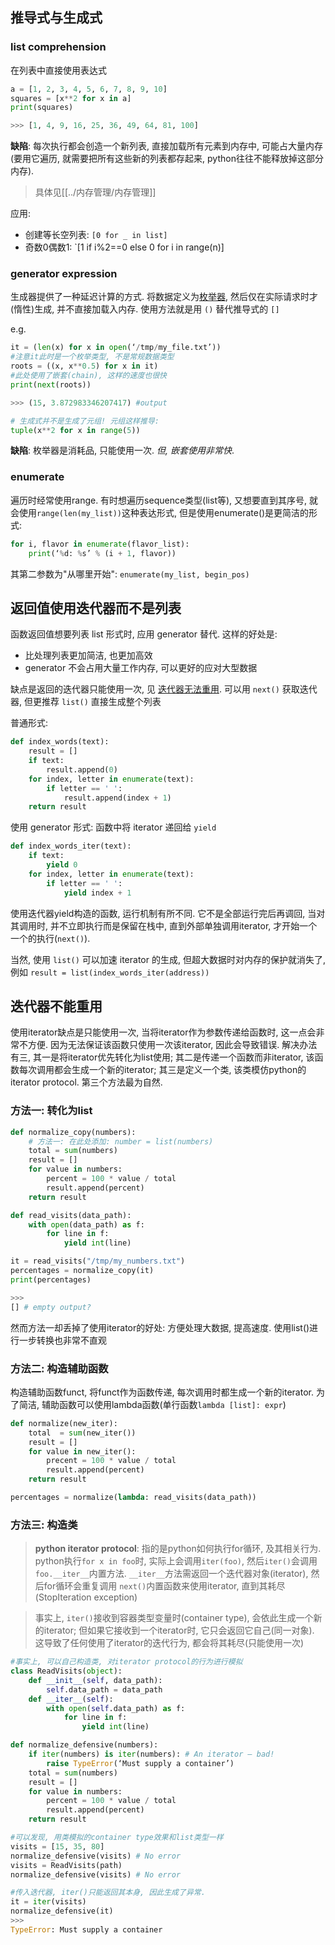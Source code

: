 ## 推导式与生成式

### list comprehension

在列表中直接使用表达式
```python
a = [1, 2, 3, 4, 5, 6, 7, 8, 9, 10] 
squares = [x**2 for x in a] 
print(squares) 

>>> [1, 4, 9, 16, 25, 36, 49, 64, 81, 100]
```

**缺陷**: 每次执行都会创造一个新列表, 直接加载所有元素到内存中, 可能占大量内存 (要用它遍历, 就需要把所有这些新的列表都存起来, python往往不能释放掉这部分内存). 

> 具体见[[../内存管理/内存管理]]

应用:
- 创建等长空列表: `[0 for _ in list]`
- 奇数0偶数1: `[1 if i%2==0 else 0 for i in range(n)]

### generator expression

生成器提供了一种延迟计算的方式. 将数据定义为[枚举器](返回值使用迭代器而不是列表.md), 然后仅在实际请求时才(惰性)生成, 并不直接加载入内存.  使用方法就是用 `()` 替代推导式的 `[]`

e.g.
```python
it = (len(x) for x in open(‘/tmp/my_file.txt’))
#注意it此时是一个枚举类型, 不是常规数据类型
roots = ((x, x**0.5) for x in it)
#此处使用了嵌套(chain), 这样的速度也很快
print(next(roots))

>>> (15, 3.872983346207417) #output

# 生成式并不是生成了元组! 元组这样推导:
tuple(x**2 for x in range(5))
```

**缺陷**: 枚举器是消耗品, 只能使用一次. *但, 嵌套使用非常快*.

### enumerate

遍历时经常使用range. 有时想遍历sequence类型(list等), 又想要直到其序号, 就会使用`range(len(my_list))`这种表达形式, 但是使用enumerate()是更简洁的形式:

```python
for i, flavor in enumerate(flavor_list): 
	print(‘%d: %s’ % (i + 1, flavor))
```

其第二参数为"从哪里开始": `enumerate(my_list, begin_pos)`

## 返回值使用迭代器而不是列表

函数返回值想要列表 list 形式时, 应用 generator 替代.
这样的好处是: 
- 比处理列表更加简洁, 也更加高效
- generator 不会占用大量工作内存, 可以更好的应对大型数据

缺点是返回的迭代器只能使用一次, 见 [迭代器无法重用](勿重用迭代器.md). 可以用 `next()` 获取迭代器, 但更推荐 `list()` 直接生成整个列表

普通形式: 
```python
def index_words(text):
	result = []
	if text:
		result.append(0)
	for index, letter in enumerate(text):
		if letter == ' ':
			result.append(index + 1)
	return result
```

使用 generator 形式: 函数中将 iterator 递回给 `yield`
```python
def index_words_iter(text):
	if text:
		yield 0
	for index, letter in enumerate(text):
		if letter == ' ':
			yield index + 1
```

使用迭代器yield构造的函数, 运行机制有所不同. 它不是全部运行完后再调回, 当对其调用时, 并不立即执行而是保留在栈中, 直到外部单独调用iterator, 才开始一个一个的执行(`next()`). 

当然, 使用 `list()` 可以加速 iterator 的生成, 但超大数据时对内存的保护就消失了, 例如 `result = list(index_words_iter(address))`

## 迭代器不能重用

使用iterator缺点是只能使用一次, 当将iterator作为参数传递给函数时, 这一点会非常不方便. 因为无法保证该函数只使用一次该iterator, 因此会导致错误.
解决办法有三, 其一是将iterator优先转化为list使用; 其二是传递一个函数而非iterator, 该函数每次调用都会生成一个新的iterator; 其三是定义一个类, 该类模仿python的iterator protocol. 第三个方法最为自然.

### 方法一: 转化为list

```python
def normalize_copy(numbers):
	# 方法一: 在此处添加: number = list(numbers)
	total = sum(numbers)
	result = []
	for value in numbers:
		percent = 100 * value / total
		result.append(percent)
	return result

def read_visits(data_path):
	with open(data_path) as f:
		for line in f:
			yield int(line)

it = read_visits("/tmp/my_numbers.txt")
percentages = normalize_copy(it)
print(percentages)

>>>
[] # empty output? 
```

然而方法一却丢掉了使用iterator的好处: 方便处理大数据, 提高速度. 使用list()进行一步转换也非常不直观

### 方法二: 构造辅助函数

构造辅助函数funct, 将funct作为函数传递, 每次调用时都生成一个新的iterator. 
为了简洁, 辅助函数可以使用lambda函数(单行函数`lambda [list]: expr`)
```python
def normalize(new_iter):
	total  = sum(new_iter())
	result = []
	for value in new_iter(): 
		precent = 100 * value / total
		result.append(percent)
	return result

percentages = normalize(lambda: read_visits(data_path))
```

### 方法三: 构造类

> **python iterator protocol**:
> 指的是python如何执行for循环, 及其相关行为. 
> python执行`for x in foo`时, 实际上会调用`iter(foo)`, 然后`iter()`会调用`foo.__iter__`内置方法. `__iter__`方法需返回一个迭代器对象(iterator), 然后for循环会重复调用 `next()`内置函数来使用iterator, 直到其耗尽(StopIteration exception)

> 事实上, `iter()`接收到容器类型变量时(container type), 会依此生成一个新的iterator; 但如果它接收到一个iterator时, 它只会返回它自己(同一对象). 这导致了任何使用了iterator的迭代行为, 都会将其耗尽(只能使用一次)

```python
#事实上, 可以自己构造类, 对iterator protocol的行为进行模拟
class ReadVisits(object):
	def __init__(self, data_path):
		self.data_path = data_path
	def __iter__(self):
		with open(self.data_path) as f:
			for line in f:
				yield int(line)
```

```python
def normalize_defensive(numbers):
	if iter(numbers) is iter(numbers): # An iterator — bad!
		raise TypeError(‘Must supply a container’)
	total = sum(numbers)
	result = []
	for value in numbers:
		percent = 100 * value / total
		result.append(percent)
	return result

#可以发现, 用类模拟的container type效果和list类型一样
visits = [15, 35, 80]
normalize_defensive(visits) # No error
visits = ReadVisits(path)
normalize_defensive(visits) # No error

#传入迭代器, iter()只能返回其本身, 因此生成了异常.
it = iter(visits)
normalize_defensive(it)
>>>
TypeError: Must supply a container
```

